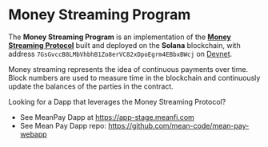 # Money Streaming Program

The **Money Streaming Program** is an implementation of the **[Money Streaming Protocol](https://docs.google.com/document/d/19W5V2B8eyFIocccgSP4orn6Wi1El07LQSyaT7yw6hMQ)** built and deployed on the **Solana** blockchain, with address `7GsGvccB8LMbVhbhB1Zo8erVC82xDpoEgrm4EBbxBWcj` on [Devnet](https://explorer.solana.com/address/7GsGvccB8LMbVhbhB1Zo8erVC82xDpoEgrm4EBbxBWcj?cluster=devnet).

Money streaming represents the idea of continuous payments over time. Block numbers are used to measure time in the blockchain and continuously update the balances of the parties in the contract.

Looking for a Dapp that leverages the Money Streaming Protocol? 
* See MeanPay Dapp at https://app-stage.meanfi.com
* See Mean Pay Dapp repo: https://github.com/mean-code/mean-pay-webapp

